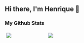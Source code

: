 ## Hi there, I'm Henrique 👋

<!--

Here are some ideas to get you started:

- 🔭 I’m currently working on ...
- 🌱 I’m currently learning ...
- 👯 I’m looking to collaborate on ...
- 🤔 I’m looking for help with ...
- 💬 Ask me about ...
- 📫 How to reach me: ...
- 😄 Pronouns: ...
- ⚡ Fun fact: ...
-->

### My Github Stats
<div class="row">
  <div class="column">
    <a href="https://github.com/henrigm4626/github-readme-stats">
      <img align="center" src="https://github-readme-stats.vercel.app/api?username=henrigm4626&?  count_private=true&show_icons=true&theme=github_dark">
    </a>
  </div>
  <div class="column">
    <a href="https://github.com/henrigm4626/github-readme-stats">
      <img align="center" src="https://github-readme-stats.vercel.app/api/top-langs/?username=henrigm4626&layout=compact&?count_private=true&theme=github_dark">
    </a>
  </div>
</div>

<style>
* {
  box-sizing: border-box;
}

  .row::after {
  content: "";
  clear: both;
  display: table;
}
  
.column {
  float: left;
  width: 33.33%;
  padding: 5px;
}


</style>
